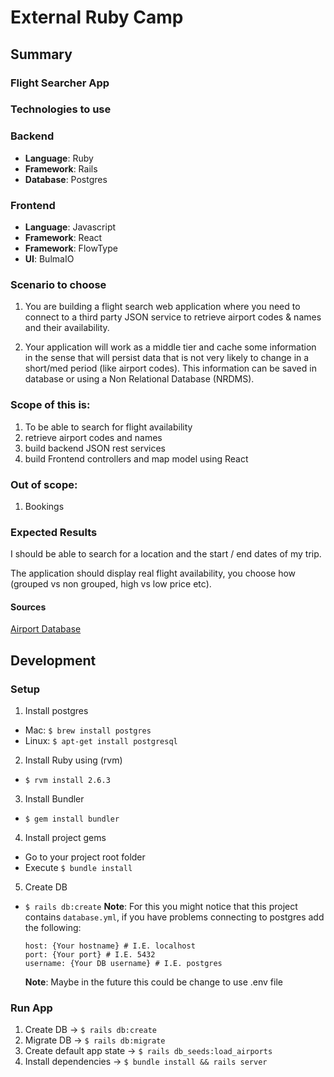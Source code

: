 # External Ruby Camp
## Summary
### Flight Searcher App

### Technologies to use
### Backend
  - **Language**: Ruby
  - **Framework**: Rails
  - **Database**: Postgres

### Frontend
  - **Language**: Javascript
  - **Framework**: React
  - **Framework**: FlowType
  - **UI**: BulmaIO

### Scenario to choose
1. You are building a flight search web application where you need to connect to a third party JSON service to retrieve airport codes & names and their availability.

2. Your application will work as a middle tier and cache some information in the sense that will persist data that is not very likely to change in a short/med period (like airport codes). This information can be saved in database or using a Non Relational Database (NRDMS).

### Scope of this is:
1. To be able to search for flight availability
2. retrieve airport codes and names
3. build backend JSON rest services
4. build Frontend controllers and map model using React

### Out of scope:
1. Bookings

### Expected Results
I should be able to search for a location and the start / end dates of my trip.

The application should display real flight availability, you choose how (grouped vs non grouped, high vs low price etc).

#### Sources
[Airport Database](https://github.com/jpatokal/openflights)

## Development
### Setup
1. Install postgres
  - Mac: `$ brew install postgres`
  - Linux: `$ apt-get install postgresql`

2. Install Ruby using (rvm)
  - `$ rvm install 2.6.3`

3. Install Bundler
  - `$ gem install bundler`

4. Install project gems
  - Go to your project root folder
  - Execute `$ bundle install`

5. Create DB
  - `$ rails db:create`
    **Note**: For this you might notice that this project contains `database.yml`, if you have problems connecting to postgres add the following:
    ```
    host: {Your hostname} # I.E. localhost
    port: {Your port} # I.E. 5432
    username: {Your DB username} # I.E. postgres
    ```
    **Note**: Maybe in the future this could be change to use .env file
### Run App
1. Create DB -> `$ rails db:create` 
2. Migrate DB -> `$ rails db:migrate` 
3. Create default app state -> `$ rails db_seeds:load_airports`
4. Install dependencies -> `$ bundle install && rails server`